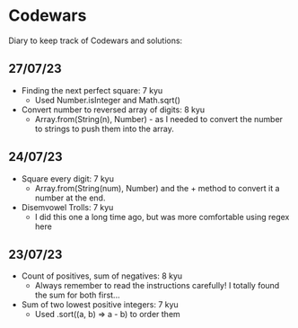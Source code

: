 # Codewars
Diary to keep track of Codewars and solutions:



## 27/07/23
- Finding the next perfect square: 7 kyu
  - Used Number.isInteger and Math.sqrt()
- Convert number to reversed array of digits: 8 kyu
  - Array.from(String(n), Number) - as I needed to convert the number to strings to push them into the array.

## 24/07/23

- Square every digit: 7 kyu
  - Array.from(String(num), Number) and the + method to convert it a number at the end.
- Disemvowel Trolls: 7 kyu
  - I did this one a long time ago, but was more comfortable using regex here 

## 23/07/23

- Count of positives, sum of negatives: 8 kyu
  - Always remember to read the instructions carefully! I totally found the sum for both first...
- Sum of two lowest positive integers: 7 kyu
  - Used .sort((a, b) => a - b) to order them 
